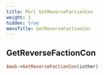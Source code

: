 ```yaml
---
title: Perl GetReverseFactionCon
weight: 1
hidden: true
menuTitle: GetReverseFactionCon
---
```

## GetReverseFactionCon
```perl
$mob->GetReverseFactionCon(iother)
```